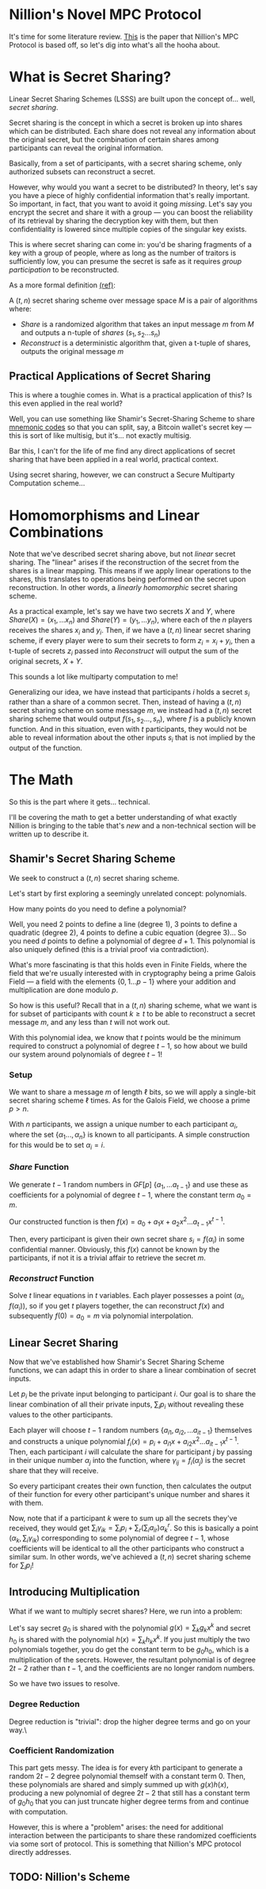 # Nillion's Novel MPC Protocol

It's time for some literature review. [This](https://eprint.iacr.org/2023/1740) is the paper that Nillion's MPC Protocol is based off, so let's dig into what's all the hooha about.

# What is Secret Sharing?

Linear Secret Sharing Schemes (LSSS) are built upon the concept of... well, _secret sharing_.

Secret sharing is the concept in which a secret is broken up into shares which can be distributed. Each share does not reveal any information about the original secret, but the combination of certain shares among participants can reveal the original information.

Basically, from a set of participants, with a secret sharing scheme, only authorized subsets can reconstruct a secret. 

However, why would you want a secret to be distributed? In theory, let's say you have a piece of highly confidential information that's really important. So important, in fact, that you want to avoid it going _missing_. Let's say you encrypt the secret and share it with a group — you can boost the reliability of its retrieval by sharing the decryption key with them, but then confidentiality is lowered since multiple copies of the singular key exists.

This is where secret sharing can come in: you'd be sharing fragments of a key with a group of people, where as long as the number of traitors is sufficiently low, you can presume the secret is safe as it requires _group participation_ to be reconstructed. 

As a more formal definition [(ref)](https://65610.csail.mit.edu/2024/lec/l15-ss.pdf):

A $(t, n)$ secret sharing scheme over message space $M$ is a pair of algorithms where:
- $Share$ is a randomized algorithm that takes an input message $m$ from $M$ and outputs a n-tuple of _shares_ $(s_1, s_2... s_n)$
- $Reconstruct$ is a deterministic algorithm that, given a t-tuple of shares, outputs the original message $m$
## Practical Applications of Secret Sharing

This is where a toughie comes in. What is a practical application of this? Is this even applied in the real world?

Well, you can use something like Shamir's Secret-Sharing Scheme to share [mnemonic codes](https://github.com/satoshilabs/slips/blob/master/slip-0039.md) so that you can split, say, a Bitcoin wallet's secret key — this is sort of like multisig, but it's... not exactly multisig.

Bar this, I can't for the life of me find any direct applications of secret sharing that have been applied in a real world, practical context. 

Using secret sharing, however, we can construct a Secure Multiparty Computation scheme...

# Homomorphisms and Linear Combinations

Note that we've described secret sharing above, but not _linear_ secret sharing. The "linear" arises if the reconstruction of the secret from the shares is a linear mapping. This means if we apply linear operations to the shares, this translates to operations being performed on the secret upon reconstruction. In other words, a _linearly homomorphic_ secret sharing scheme.

As a practical example, let's say we have two secrets $X$ and $Y$, where $Share(X) = (x_1, ... x_n)$ and $Share(Y) = (y_1, ... y_n)$, where each of the $n$ players receives the shares $x_i$ and $y_i$. Then, if we have a $(t, n)$ linear secret sharing scheme, if every player were to sum their secrets to form $z_i = x_i + y_i$, then a t-tuple of secrets $z_i$ passed into $Reconstruct$ will output the sum of the original secrets, $X+Y$.

This sounds a lot like multiparty computation to me!

Generalizing our idea, we have instead that participants $i$ holds a secret $s_i$ rather than a share of a common secret. Then, instead of having a $(t, n)$ secret sharing scheme on some message $m$, we instead had a $(t, n)$ secret sharing scheme that would output $f(s_1, s_2 ..., s_n)$, where $f$  is a publicly known function. And in this situation, even with $t$ participants, they would not be able to reveal information about the other inputs $s_i$ that is not implied by the output of the function. 

# The Math

So this is the part where it gets... technical.

I'll be covering the math to get a better understanding of what exactly Nillion is bringing to the table that's _new_ and a non-technical section will be written up to describe it. 

## Shamir's Secret Sharing Scheme

We seek to construct a $(t, n)$ secret sharing scheme. 

Let's start by first exploring a seemingly unrelated concept: polynomials.

How many points do you need to define a polynomial? 

Well, you need 2 points to define a line (degree 1), 3 points to define a quadratic (degree 2), 4 points to define a cubic equation (degree 3)... So you need $d$ points to define a polynomial of degree $d+1$.  This polynomial is also uniquely defined (this is a trivial proof via contradiction).

What's more fascinating is that this holds even in Finite Fields, where the field that we're usually interested with in cryptography being a prime Galois Field — a field with the elements $\{0, 1 ... p-1\}$ where your addition and multiplication are done modulo $p$. 

So how is this useful? Recall that in a $(t, n)$ sharing scheme, what we want is for subset of participants with count $k \geq t$ to be able to reconstruct a secret message $m$, and any less than $t$ will not work out. 

With this polynomial idea, we know that $t$ points would be the minimum required to construct a polynomial of degree $t-1$, so how about we build our system around polynomials of degree $t-1$!

### Setup

We want to share a message $m$ of length $\ell$ bits, so we will apply a single-bit secret sharing scheme $\ell$ times. As for the Galois Field, we choose a prime $p \gt n$. 

With $n$ participants, we assign a unique number to each participant $\alpha_i$, where the set $\{\alpha_1..., \alpha_n\}$ is known to all participants. A simple construction for this would be to set $\alpha_i = i$.
### $Share$ Function

We generate $t-1$ random numbers in $GF[p]$ $\{a_1, ... a_{t-1}\}$ and use these as coefficients for a polynomial of degree $t-1$, where the constant term $a_0 = m$. 

Our constructed function is then $f(x) = a_0 + a_1 x + a_2 x^2 ... a_{t-1} x^{t-1}$.

Then, every participant is given their own secret share $s_i = f(\alpha_i)$ in some confidential manner. Obviously, this $f(x)$ cannot be known by the participants, if not it is a trivial affair to retrieve the secret $m$.
### $Reconstruct$ Function

Solve $t$ linear equations in $t$ variables. Each player possesses a point $(\alpha_i, f(\alpha_i))$, so if you get $t$ players together, the can reconstruct $f(x)$ and subsequently $f(0) = a_0 = m$ via polynomial interpolation. 

## Linear Secret Sharing

Now that we've established how Shamir's Secret Sharing Scheme functions, we can adapt this in order to share a linear combination of secret inputs.

Let $p_i$ be the private input belonging to participant $i$. Our goal is to share the linear combination of all their private inputs, $\sum_i p_i$ without revealing these values to the other participants.

Each player will choose $t-1$ random numbers $\{a_{i1}, a_{i2}, ... a_{it-1}\}$ themselves and constructs a unique polynomial $f_i(x) = p_i + a_{i1}x + a_{i2}x^2 ... a_{it-1}x^{t-1}$. Then, each participant $i$ will calculate the share for participant $j$ by passing in their unique number $\alpha_j$ into the function, where $\gamma_{ij} = f_i(\alpha_j)$ is the secret share that they will receive.

So every participant creates their own function, then calculates the output of their function for every other participant's unique number and shares it with them. 

Now, note that if a participant $k$ were to sum up all the secrets they've received, they would get $\sum_i \gamma_{ik} = \sum_i p_i + \sum_r (\sum_i a_{ir})\alpha_k^r$. So this is basically a point $(\alpha_k, \sum_i \gamma_{ik})$ corresponding to some polynomial of degree $t-1$, whose coefficients will be identical to all the other participants who construct a similar sum. In other words, we've achieved a $(t,n)$ secret sharing scheme for $\sum_i p_i$!

## Introducing Multiplication

What if we want to multiply secret shares? Here, we run into a problem:

Let's say secret $g_0$ is shared with the polynomial $g(x) =  \sum_k g_k x^k$ and secret $h_0$ is shared with the polynomial $h(x) =  \sum_k h_k x^k$. If you just multiply the two polynomials together, you do get the constant term to be $g_0h_0$, which is a multiplication of the secrets. However, the resultant polynomial is of degree $2t-2$ rather than $t-1$, and the coefficients are no longer random numbers.

So we have two issues to resolve.
### Degree Reduction

Degree reduction is "trivial": drop the higher degree terms and go on your way.\
### Coefficient Randomization

This part gets messy. The idea is for every $k$th participant to generate a random $2t-2$ degree polynomial themself with a constant term 0. Then, these polynomials are shared and simply summed up with $g(x)h(x)$, producing a new polynomial of degree $2t-2$ that still has a constant term of $g_0h_0$ that you can just truncate higher degree terms from and continue with computation.

However, this is where a "problem" arises: the need for additional interaction between the participants to share these randomized coefficients via some sort of protocol. This is something that Nillion's MPC protocol directly addresses.

## TODO: Nillion's Scheme

 
